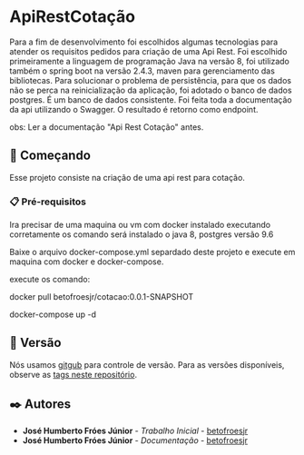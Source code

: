 # ApiRestCotação

Para a fim de desenvolvimento foi escolhidos algumas tecnologias para atender os requisitos pedidos para criação de uma Api Rest. Foi escolhido primeiramente a linguagem de programação Java na versão 8, foi utilizado também o spring boot na versão 2.4.3, maven para gerenciamento das bibliotecas. Para solucionar o problema de persistência, para que os dados não se perca na reinicialização da aplicação, foi adotado o banco de dados postgres. É um banco de dados consistente. Foi feita toda a documentação da api utilizando o Swagger. O resultado é retorno como endpoint.

obs: Ler a documentação "Api Rest Cotação" antes.

## 🚀 Começando

Esse projeto consiste na criação de uma api rest para cotação.

### 📋 Pré-requisitos

Ira precisar de uma maquina ou vm com docker instalado executando corretamente os comando será instalado o java 8, postgres versão 9.6

Baixe o arquivo docker-compose.yml separdado deste projeto e execute em maquina com docker e docker-compose.

execute os comando:

docker pull betofroesjr/cotacao:0.0.1-SNAPSHOT

docker-compose up -d

## 📌 Versão

Nós usamos [gitgub](https://github.com/betofroesjr/) para controle de versão. Para as versões disponíveis, observe as [tags neste repositório](https://github.com/betofroesjr/cotacao). 

## ✒️ Autores

* **José Humberto Fróes Júnior** - *Trabalho Inicial* - [betofroesjr](https://github.com/betofroesjr)
* **José Humberto Fróes Júnior** - *Documentação* - [betofroesjr](https://github.com/betofroesjr)
